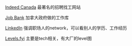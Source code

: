 
[Indeed Canada](https://ca.indeed.com/) 最著名的招聘找工网站

[Job Bank](https://www.jobbank.gc.ca/home) 加拿大政府做的工作库

[LinkedIn](https://www.linkedin.com/) 强调职场人的network，可以看别人的学历、工作经历

[Levels.fyi](https://www.levels.fyi/) 主要是tech相关，有大厂的level图
